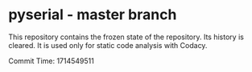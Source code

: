 # pyserial - master branch

This repository contains the frozen state of the repository.
Its history is cleared. It is used only for static code
analysis with Codacy.

Commit Time: 1714549511